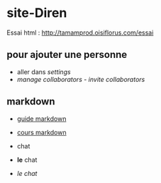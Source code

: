 # site-Diren

Essai html : http://tamamprod.oisiflorus.com/essai

## pour ajouter une personne

- aller dans _settings_
- _manage collaborators_ - _invite collaborators_

## markdown

- [guide markdown](https://blog.wax-o.com/2014/04/tutoriel-un-guide-pour-bien-commencer-avec-markdown/)
- [cours markdown](https://openclassrooms.com/fr/courses/1304236-redigez-en-markdown)


- chat
- **le** chat 
- *le chat*
